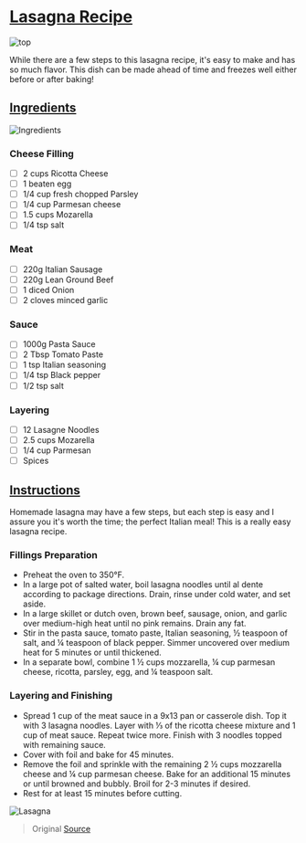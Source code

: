 # <ins>Lasagna Recipe</ins>

![top](https://github.com/fbw-p23-e05/cook-book/assets/139347219/c3134fe2-b72b-4cf7-92c6-a8af59546c67)

While there are a few steps to this lasagna recipe, it's easy to make and has so much flavor. This dish can be made ahead of time and freezes well either before or after baking!

## <ins>Ingredients</ins>

![Ingredients](https://github.com/fbw-p23-e05/cook-book/assets/139347219/231e4647-50ab-474b-ac5f-f50773a3c9f9)

### Cheese Filling
 - [ ] 2 cups Ricotta Cheese
 - [ ] 1 beaten egg
 - [ ] 1/4 cup fresh chopped Parsley
 - [ ] 1/4 cup Parmesan cheese
 - [ ] 1.5 cups Mozarella
 - [ ] 1/4 tsp salt

### Meat
- [ ] 220g Italian Sausage
- [ ] 220g Lean Ground Beef
- [ ] 1 diced Onion
- [ ] 2 cloves minced garlic

### Sauce
- [ ] 1000g Pasta Sauce
- [ ] 2 Tbsp Tomato Paste
- [ ] 1 tsp Italian seasoning
- [ ] 1/4 tsp Black pepper
- [ ] 1/2 tsp salt

### Layering
- [ ] 12 Lasagne Noodles
- [ ] 2.5 cups Mozarella
- [ ] 1/4 cup Parmesan
- [ ] Spices

## <ins>Instructions</ins>
Homemade lasagna may have a few steps, but each step is easy and I assure you it's worth the time; the perfect Italian meal! This is a really easy lasagna recipe.

### Fillings Preparation

- Preheat the oven to 350°F. 
- In a large pot of salted water, boil lasagna noodles until al dente according to package directions. Drain, rinse under cold water, and set aside.
- In a large skillet or dutch oven, brown beef, sausage, onion, and garlic over medium-high heat until no pink remains. Drain any fat.
- Stir in the pasta sauce, tomato paste, Italian seasoning, ½ teaspoon of salt, and ¼ teaspoon of black pepper. Simmer uncovered over medium heat for 5 minutes or until thickened.
- In a separate bowl, combine 1 ½ cups mozzarella, ¼ cup parmesan cheese, ricotta, parsley, egg, and ¼ teaspoon salt.

### Layering and Finishing

- Spread 1 cup of the meat sauce in a 9x13 pan or casserole dish. Top it with 3 lasagna noodles. Layer with ⅓ of the ricotta cheese mixture and 1 cup of meat sauce. Repeat twice more. Finish with 3 noodles topped with remaining sauce.
- Cover with foil and bake for 45 minutes.
- Remove the foil and sprinkle with the remaining 2 ½ cups mozzarella cheese and ¼ cup parmesan cheese. Bake for an additional 15 minutes or until browned and bubbly. Broil for 2-3 minutes if desired.
- Rest for at least 15 minutes before cutting.

![Lasagna](https://github.com/fbw-p23-e05/cook-book/assets/139347219/55b73e07-8c14-41cb-bd41-d0f9845eff8c)



> Original [Source](https://www.spendwithpennies.com/easy-homemade-lasagna/)
